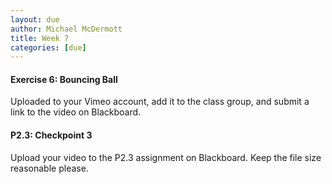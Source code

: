 ```yaml
---
layout: due
author: Michael McDermott
title: Week 7
categories: [due]
---
```

#### Exercise 6: Bouncing Ball

Uploaded to your Vimeo account, add it to the class group, and submit a link to the video on Blackboard.

#### P2.3: Checkpoint 3

Upload your video to the P2.3 assignment on Blackboard. Keep the file size reasonable please.
